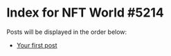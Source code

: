 # Index for NFT World #5214
Posts will be displayed in the order below:

- [Your first post](./001-first.md)

